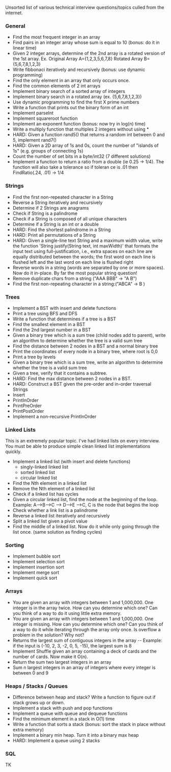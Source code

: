 Unsorted list of various technical interview questions/topics culled from the internet.

### General

* Find the most frequent integer in an array
* Find pairs in an integer array whose sum is equal to 10 (bonus: do it in linear time)
* Given 2 integer arrays, determine of the 2nd array is a rotated version of the 1st array. Ex. Original Array A={1,2,3,5,6,7,8} Rotated Array B={5,6,7,8,1,2,3}
* Write fibbonaci iteratively and recursively (bonus: use dynamic programming)
* Find the only element in an array that only occurs once.
* Find the common elements of 2 int arrays
* Implement binary search of a sorted array of integers
* Implement binary search in a rotated array (ex. {5,6,7,8,1,2,3})
* Use dynamic programming to find the first X prime numbers
* Write a function that prints out the binary form of an int
* Implement parseInt
* Implement squareroot function
* Implement an exponent function (bonus: now try in log(n) time)
* Write a multiply function that multiples 2 integers without using *
* HARD: Given a function rand5() that returns a random int between 0 and 5, implement rand7()
* HARD: Given a 2D array of 1s and 0s, count the number of "islands of 1s" (e.g. groups of connecting 1s)
* Count the number of set bits in a byte/int32 (7 different solutions)
* Implement a function to return a ratio from a double (ie 0.25 -> 1/4). The function will also take a tolerance so if toleran ce is .01 then FindRatio(.24, .01) -> 1/4

### Strings

* Find the first non-repeated character in a String
* Reverse a String iteratively and recursively
* Determine if 2 Strings are anagrams
* Check if String is a palindrome
* Check if a String is composed of all unique characters
* Determine if a String is an int or a double
* HARD: Find the shortest palindrome in a String
* HARD: Print all permutations of a String
* HARD: Given a single-line text String and a maximum width value, write the function 'String justify(String text, int maxWidth)' that formats the input text using full-justification, i.e., extra spaces on each line are equally distributed between the words; the first word on each line is flushed left and the last word on each line is flushed right
* Reverse words in a string (words are separated by one or more spaces). Now do it in-place. By far the most popular string question!
* Remove duplicate chars from a string ("AAA BBB" -> "A B")
* Find the first non-repeating character in a string:("ABCA" -> B )

### Trees

* Implement a BST with insert and delete functions
* Print a tree using BFS and DFS
* Write a function that determines if a tree is a BST
* Find the smallest element in a BST
* Find the 2nd largest number in a BST
* Given a binary tree which is a sum tree (child nodes add to parent), write an algorithm to determine whether the tree is a valid sum tree
* Find the distance between 2 nodes in a BST and a normal binary tree
* Print the coordinates of every node in a binary tree, where root is 0,0
* Print a tree by levels
* Given a binary tree which is a sum tree, write an algorithm to determine whether the tree is a valid sum tree
* Given a tree, verify that it contains a subtree.
* HARD: Find the max distance between 2 nodes in a BST.
* HARD: Construct a BST given the pre-order and in-order traversal Strings
* Insert
* PrintInOrder
* PrintPreOrder
* PrintPostOrder
* Implement a non-recursive PrintInOrder

### Linked Lists

This is an extremely popular topic. I've had linked lists on every interview.
You must be able to produce simple clean linked list implementations quickly.

* Implement a linked list (with insert and delete functions)
  * singly-linked linked list
  * sorted linked list
  * circular linked list
* Find the Nth element in a linked list
* Remove the Nth element of a linked list
* Check if a linked list has cycles
* Given a circular linked list, find the node at the beginning of the loop. Example: A-->B-->C --> D-->E -->C, C is the node that begins the loop
* Check whether a link list is a palindrome
* Reverse a linked list iteratively and recursively
* Split a linked list given a pivot value
* Find the middle of a linked list. Now do it while only going through the list once. (same solution as finding cycles)

### Sorting

* Implement bubble sort
* Implement selection sort
* Implement insertion sort
* Implement merge sort
* Implement quick sort

### Arrays

* You are given an array with integers between 1 and 1,000,000. One integer is in the array twice. How can you determine which one? Can you think of a way to do it using little extra memory.
* You are given an array with integers between 1 and 1,000,000. One integer is missing. How can you determine which one? Can you think of a way to do it while iterating through the array only once. Is overflow a problem in the solution? Why not?
* Returns the largest sum of contiguous integers in the array -- Example: if the input is (-10, 2, 3, -2, 0, 5, -15), the largest sum is 8
* Implement Shuffle given an array containing a deck of cards and the number of cards. Now make it O(n).
* Return the sum two largest integers in an array
* Sum n largest integers in an array of integers where every integer is between 0 and 9

### Heaps / Stacks / Queues

* Difference between heap and stack? Write a function to figure out if stack grows up or down.
* Implement a stack with push and pop functions
* Implement a queue with queue and dequeue functions
* Find the minimum element in a stack in O(1) time
* Write a function that sorts a stack (bonus: sort the stack in place without extra memory)
* Implement a binary min heap. Turn it into a binary max heap
* HARD: Implement a queue using 2 stacks

### SQL

TK
